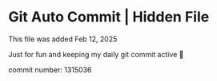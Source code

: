 # Git Auto Commit | Hidden File

This file was added Feb 12, 2025

Just for fun and keeping my daily git commit active 🤪

commit number: 1315036
